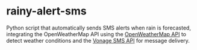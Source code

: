 # rainy-alert-sms
Python script that automatically sends SMS alerts when rain is forecasted, integrating the OpenWeatherMap API using the [OpenWeatherMap API](https://openweathermap.org/api) to detect weather conditions and the [Vonage SMS API](https://developer.vonage.com/en/home) for message delivery.
